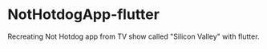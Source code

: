 # NotHotdogApp-flutter
Recreating Not Hotdog app from TV show called "Silicon Valley" with flutter.
